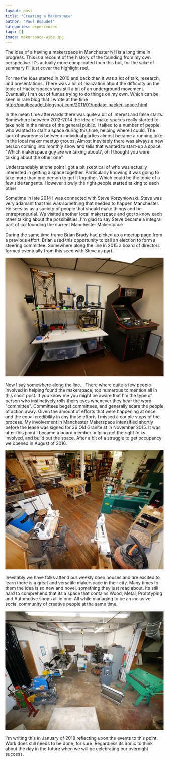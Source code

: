```yaml
---
layout: post
title: "Creating a Makerspace"
author: "Paul Beaudet"
categories: experiences
tags: []
image: makerspace-wide.jpg
---
```


The idea of a having a makerspace in Manchester NH is a long time in progress.
This is a recount of the history of the founding from my own perspective.
It's actually more complicated then this but, for the sake of summary I'll just cover the highlight reel.

For me the idea started in 2010 and back then it was a lot of talk, research, and presentations.
There was a lot of realization about the difficulty an the topic of Hackerspaces was still a bit of an underground movement.
Eventually I ran out of fumes trying to do things on my own.
Which can be seen in rare blog that I wrote at the time <http://paulbeaudet.blogspot.com/2011/01/update-hacker-space.html>

In the mean time afterwards there was quite a bit of interest and false starts.
Somewhere between 2012-2014 the idea of makerspaces really started to take hold in the minds of the general public.
I talked to a number of people who wanted to start a space during this time, helping where I could.
The lack of awareness between individual parties almost became a running joke in the local maker meetup groups.
Almost inevitably there was always a new person coming into monthly show and tells that wanted to start-up a space.
"Which makerspace guy are we talking about?, oh I thought you were talking about the other one"

Understandably at one point I got a bit skeptical of who was actually interested in getting a space together.
Particularly knowing it was going to take more than one person to get it together.
Which could be the topic of a few side tangents.
However slowly the right people started talking to each other

Sometime in late 2014 I was connected with Steve Korzyniowski.
Steve was very adamant that this was something that needed to happen Manchester.
He sees us as a society of people that should make things and be entrepreneurial.
We visited another local makerspace and got to know each other talking about the possibilities.
I'm glad to say Steve became a integral part of co-founding the current Manchester Makerspace

During the same time frame Brian Brady had picked up a meetup page from a previous effort.
Brian used this opportunity to call an election to form a steering committee.
Somewhere along the line in 2015 a board of directors formed eventually from this seed with Steve as part.

![Prototyping](/assets/img/prototyping.jpg)

Now I say somewhere along the line...
There where quite a few people involved in helping found the makerspace, too numerous to mention all in this short post.
If you know me you might be aware that I'm the type of person who instinctively rolls theirs eyes whenever they hear the word "committee".
Committees beget committees, and generally scare the people of action away.
Given the amount of efforts that were happening at once and the equal credibility in any those efforts I missed a couple steps of the process.
My involvement in Manchester Makerspace intensified shortly before the lease was signed for 36 Old Granite st in November 2015.
It was after this point I became a board member helping get the right folks involved, and build out the space.
After a bit of a struggle to get occupancy we opened in August of 2016.

![Woodshop](/assets/img/woodshop.jpg)

Inevitably we have folks attend our weekly open houses and are excited to learn there is a great and versatile makerspace in their city.
Many times to them the idea is so new and novel, something they just read about.
Its still hard to comprehend that its a space that contains Wood, Metal, Prototyping and Automotive shops all in one.
All while managing to be an inclusive social community of creative people at the same time.

![Machineshop](/assets/img/machine-shop.jpg)

I'm writing this in January of 2018 reflecting upon the events to this point.
Work does still needs to be done, for sure.
Regardless its ironic to think about the day in the future when we will be celebrating our overnight success.
